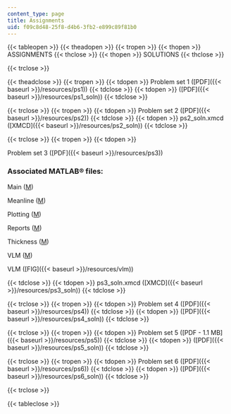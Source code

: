 ```yaml
---
content_type: page
title: Assignments
uid: f09c8d48-25f8-d4b6-3fb2-e899c89f81b0
---
```


  

{{< tableopen >}}
{{< theadopen >}}
{{< tropen >}}
{{< thopen >}}
ASSIGNMENTS
{{< thclose >}}
{{< thopen >}}
SOLUTIONS
{{< thclose >}}

{{< trclose >}}

{{< theadclose >}}
{{< tropen >}}
{{< tdopen >}}
Problem set 1 ([PDF]({{< baseurl >}}/resources/ps1))
{{< tdclose >}}
{{< tdopen >}}
([PDF]({{< baseurl >}}/resources/ps1_soln))
{{< tdclose >}}

{{< trclose >}}
{{< tropen >}}
{{< tdopen >}}
Problem set 2 ([PDF]({{< baseurl >}}/resources/ps2))
{{< tdclose >}}
{{< tdopen >}}
ps2\_soln.xmcd ([XMCD]({{< baseurl >}}/resources/ps2_soln))
{{< tdclose >}}

{{< trclose >}}
{{< tropen >}}
{{< tdopen >}}


Problem set 3 ([PDF]({{< baseurl >}}/resources/ps3))

### Associated MATLAB® files:

Main ([M](/courses/mechanical-engineering/2-611-marine-power-and-propulsion-fall-2006/assignments/main.m))

Meanline ([M](/courses/mechanical-engineering/2-611-marine-power-and-propulsion-fall-2006/assignments/meanline.m))

Plotting ([M](/courses/mechanical-engineering/2-611-marine-power-and-propulsion-fall-2006/assignments/plotting.m))

Reports ([M](/courses/mechanical-engineering/2-611-marine-power-and-propulsion-fall-2006/assignments/report.m))

Thickness ([M](/courses/mechanical-engineering/2-611-marine-power-and-propulsion-fall-2006/assignments/thickness.m))

VLM ([M](/courses/mechanical-engineering/2-611-marine-power-and-propulsion-fall-2006/assignments/vlm.m))

VLM ([FIG]({{< baseurl >}}/resources/vlm))


{{< tdclose >}}
{{< tdopen >}}
ps3\_soln.xmcd ([XMCD]({{< baseurl >}}/resources/ps3_soln))
{{< tdclose >}}

{{< trclose >}}
{{< tropen >}}
{{< tdopen >}}
Problem set 4 ([PDF]({{< baseurl >}}/resources/ps4))
{{< tdclose >}}
{{< tdopen >}}
([PDF]({{< baseurl >}}/resources/ps4_soln))
{{< tdclose >}}

{{< trclose >}}
{{< tropen >}}
{{< tdopen >}}
Problem set 5 ([PDF - 1.1 MB]({{< baseurl >}}/resources/ps5))
{{< tdclose >}}
{{< tdopen >}}
([PDF]({{< baseurl >}}/resources/ps5_soln))
{{< tdclose >}}

{{< trclose >}}
{{< tropen >}}
{{< tdopen >}}
Problem set 6 ([PDF]({{< baseurl >}}/resources/ps6))
{{< tdclose >}}
{{< tdopen >}}
([PDF]({{< baseurl >}}/resources/ps6_soln))
{{< tdclose >}}

{{< trclose >}}

{{< tableclose >}}